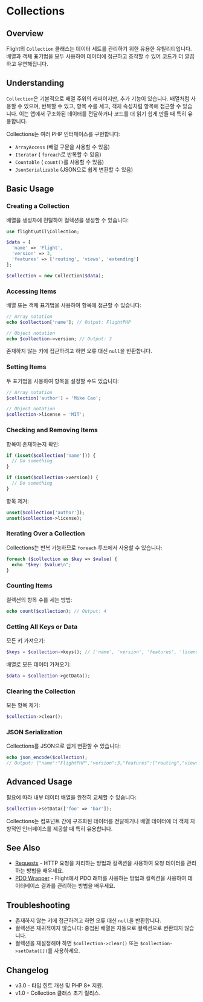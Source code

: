 # Collections

## Overview

Flight의 `Collection` 클래스는 데이터 세트를 관리하기 위한 유용한 유틸리티입니다. 배열과 객체 표기법을 모두 사용하여 데이터에 접근하고 조작할 수 있어 코드가 더 깔끔하고 유연해집니다.

## Understanding

`Collection`은 기본적으로 배열 주위의 래퍼이지만, 추가 기능이 있습니다. 배열처럼 사용할 수 있으며, 반복할 수 있고, 항목 수를 세고, 객체 속성처럼 항목에 접근할 수 있습니다. 이는 앱에서 구조화된 데이터를 전달하거나 코드를 더 읽기 쉽게 만들 때 특히 유용합니다.

Collections는 여러 PHP 인터페이스를 구현합니다:
- `ArrayAccess` (배열 구문을 사용할 수 있음)
- `Iterator` ( `foreach`로 반복할 수 있음)
- `Countable` ( `count()`를 사용할 수 있음)
- `JsonSerializable` (JSON으로 쉽게 변환할 수 있음)

## Basic Usage

### Creating a Collection

배열을 생성자에 전달하여 컬렉션을 생성할 수 있습니다:

```php
use flight\util\Collection;

$data = [
  'name' => 'Flight',
  'version' => 3,
  'features' => ['routing', 'views', 'extending']
];

$collection = new Collection($data);
```

### Accessing Items

배열 또는 객체 표기법을 사용하여 항목에 접근할 수 있습니다:

```php
// Array notation
echo $collection['name']; // Output: FlightPHP

// Object notation
echo $collection->version; // Output: 3
```

존재하지 않는 키에 접근하려고 하면 오류 대신 `null`을 반환합니다.

### Setting Items

두 표기법을 사용하여 항목을 설정할 수도 있습니다:

```php
// Array notation
$collection['author'] = 'Mike Cao';

// Object notation
$collection->license = 'MIT';
```

### Checking and Removing Items

항목이 존재하는지 확인:

```php
if (isset($collection['name'])) {
  // Do something
}

if (isset($collection->version)) {
  // Do something
}
```

항목 제거:

```php
unset($collection['author']);
unset($collection->license);
```

### Iterating Over a Collection

Collections는 반복 가능하므로 `foreach` 루프에서 사용할 수 있습니다:

```php
foreach ($collection as $key => $value) {
  echo "$key: $value\n";
}
```

### Counting Items

컬렉션의 항목 수를 세는 방법:

```php
echo count($collection); // Output: 4
```

### Getting All Keys or Data

모든 키 가져오기:

```php
$keys = $collection->keys(); // ['name', 'version', 'features', 'license']
```

배열로 모든 데이터 가져오기:

```php
$data = $collection->getData();
```

### Clearing the Collection

모든 항목 제거:

```php
$collection->clear();
```

### JSON Serialization

Collections를 JSON으로 쉽게 변환할 수 있습니다:

```php
echo json_encode($collection);
// Output: {"name":"FlightPHP","version":3,"features":["routing","views","extending"],"license":"MIT"}
```

## Advanced Usage

필요에 따라 내부 데이터 배열을 완전히 교체할 수 있습니다:

```php
$collection->setData(['foo' => 'bar']);
```

Collections는 컴포넌트 간에 구조화된 데이터를 전달하거나 배열 데이터에 더 객체 지향적인 인터페이스를 제공할 때 특히 유용합니다.

## See Also

- [Requests](/learn/requests) - HTTP 요청을 처리하는 방법과 컬렉션을 사용하여 요청 데이터를 관리하는 방법을 배우세요.
- [PDO Wrapper](/learn/pdo-wrapper) - Flight에서 PDO 래퍼를 사용하는 방법과 컬렉션을 사용하여 데이터베이스 결과를 관리하는 방법을 배우세요.

## Troubleshooting

- 존재하지 않는 키에 접근하려고 하면 오류 대신 `null`을 반환합니다.
- 컬렉션은 재귀적이지 않습니다: 중첩된 배열은 자동으로 컬렉션으로 변환되지 않습니다.
- 컬렉션을 재설정해야 하면 `$collection->clear()` 또는 `$collection->setData([])`를 사용하세요.

## Changelog

- v3.0 - 타입 힌트 개선 및 PHP 8+ 지원.
- v1.0 - Collection 클래스 초기 릴리스.